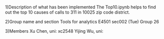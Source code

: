 1)Description of what has been implemented
The Top10.ipynb helps to find out the top 10 causes of calls to 311 in 10025 zip code district.

2)Group name and section
Tools for analytics E4501 sec002 (Tue)
Group 26

3)Members
Xu Chen, uni: xc2548
Yijing Wu, uni: 